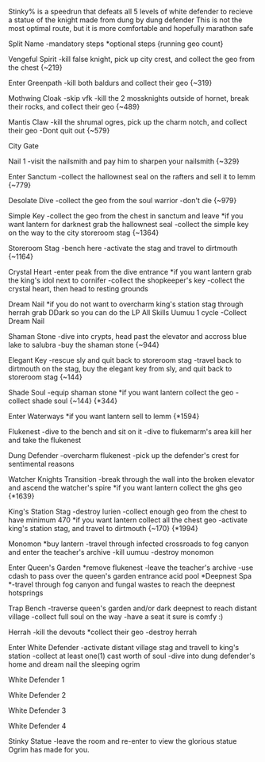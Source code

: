 Stinky% is a speedrun that defeats all 5 levels of white defender to recieve a statue of the knight made from dung by dung defender
This is not the most optimal route, but it is more comfortable and hopefully marathon safe

Split Name
-mandatory steps
*optional steps
{running geo count}

Vengeful Spirit
-kill false knight, pick up city crest, and collect the geo from the chest
{~219}

Enter Greenpath
-kill both baldurs and collect their geo
{~319}

Mothwing Cloak
-skip vfk
-kill the 2 mossknights outside of hornet, break their rocks, and collect their geo
{~489}

Mantis Claw
-kill the shrumal ogres, pick up the charm notch, and collect their geo
-Dont quit out
{~579}

City Gate

Nail 1
-visit the nailsmith and pay him to sharpen your nailsmith
{~329}

Enter Sanctum
-collect the hallownest seal on the rafters and sell it to lemm
{~779}

Desolate Dive
-collect the geo from the soul warrior
-don't die
{~979}

Simple Key
-collect the geo from the chest in sanctum and leave
*if you want lantern for darknest grab the hallownest seal
-collect the simple key on the way to the city storeroom stag
{~1364}

Storeroom Stag
-bench here
-activate the stag and travel to dirtmouth
{~1164}

Crystal Heart
-enter peak from the dive entrance
*if you want lantern grab the king's idol next to cornifer
-collect the shopkeeper's key
-collect the crystal heart, then head to resting grounds

Dream Nail
*if you do not want to overcharm king's station stag through herrah grab DDark so you can do the LP All Skills Uumuu 1 cycle
-Collect Dream Nail

Shaman Stone
-dive into crypts, head past the elevator and accross blue lake to salubra
-buy the shaman stone
{~944}

Elegant Key
-rescue sly and quit back to storeroom stag
-travel back to dirtmouth on the stag, buy the elegant key from sly, and quit back to storeroom stag
{~144}

Shade Soul
-equip shaman stone
*if you want lantern collect the geo
-collect shade soul
{~144}
{*344}

Enter Waterways
*if you want lantern sell to lemm
{*1594}

Flukenest
-dive to the bench and sit on it
-dive to flukemarm's area kill her and take the flukenest

Dung Defender
-overcharm flukenest
-pick up the defender's crest for sentimental reasons

Watcher Knights Transition
-break through the wall into the broken elevator and ascend the watcher's spire
*if you want lantern collect the ghs geo
{*1639}

King's Station Stag
-destroy lurien 
-collect enough geo from the chest to have minimum 470
*if you want lantern collect all the chest geo
-activate king's station stag, and travel to dirtmouth
{~170}
{*1994}

Monomon
*buy lantern
-travel through infected crossroads to fog canyon and enter the teacher's archive
-kill uumuu
-destroy monomon

Enter Queen's Garden
*remove flukenest
-leave the teacher's archive
-use cdash to pass over the queen's garden entrance acid pool
*Deepnest Spa
*-travel through fog canyon and fungal wastes to reach the deepnest hotsprings

Trap Bench
-traverse queen's garden and/or dark deepnest to reach distant village
-collect full soul on the way
-have a seat it sure is comfy :)

Herrah
-kill the devouts
*collect their geo
-destroy herrah

Enter White Defender
-activate distant village stag and travell to king's station
-collect at least one(1) cast worth of soul
-dive into dung defender's home and dream nail the sleeping ogrim

White Defender 1

White Defender 2

White Defender 3

White Defender 4

Stinky Statue
-leave the room and re-enter to view the glorious statue Ogrim has made for you.